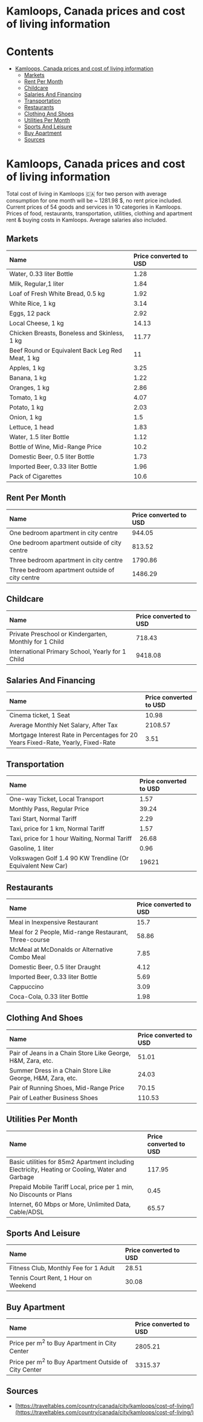
Kamloops, Canada prices and cost of living information
======================================================

Contents
========

* [Kamloops, Canada prices and cost of living information](#kamloops-canada-prices-and-cost-of-living-information)
	* [Markets](#markets)
	* [Rent Per Month](#rent-per-month)
	* [Childcare](#childcare)
	* [Salaries And Financing](#salaries-and-financing)
	* [Transportation](#transportation)
	* [Restaurants](#restaurants)
	* [Clothing And Shoes](#clothing-and-shoes)
	* [Utilities Per Month](#utilities-per-month)
	* [Sports And Leisure](#sports-and-leisure)
	* [Buy Apartment](#buy-apartment)
	* [Sources](#sources)

# Kamloops, Canada prices and cost of living information


Total cost of living in Kamloops 🇨🇦 for two person with average consumption for one month will be ~ 1281.98 $, no rent 
price included. Current prices of 54 goods and services in 10 categories  in Kamloops. Prices of food, restaurants, 
transportation, utilities, clothing and apartment rent & buying costs in Kamloops. Average salaries also included.
## Markets

|Name|Price converted to USD|
| :--- | :--- |
|Water, 0.33 liter Bottle|1.28|
|Milk, Regular,1 liter|1.84|
|Loaf of Fresh White Bread, 0.5 kg|1.92|
|White Rice, 1 kg|3.14|
|Eggs, 12 pack|2.92|
|Local Cheese, 1 kg|14.13|
|Chicken Breasts, Boneless and Skinless, 1 kg|11.77|
|Beef Round or Equivalent Back Leg Red Meat, 1 kg |11|
|Apples, 1 kg|3.25|
|Banana, 1 kg|1.22|
|Oranges, 1 kg|2.86|
|Tomato, 1 kg|4.07|
|Potato, 1 kg|2.03|
|Onion, 1 kg|1.5|
|Lettuce, 1 head|1.83|
|Water, 1.5 liter Bottle|1.12|
|Bottle of Wine, Mid-Range Price|10.2|
|Domestic Beer, 0.5 liter Bottle|1.73|
|Imported Beer, 0.33 liter Bottle|1.96|
|Pack of Cigarettes|10.6|
  

## Rent Per Month

|Name|Price converted to USD|
| :--- | :--- |
|One bedroom apartment in city centre|944.05|
|One bedroom apartment outside of city centre|813.52|
|Three bedroom apartment in city centre|1790.86|
|Three bedroom apartment outside of city centre|1486.29|
  

## Childcare

|Name|Price converted to USD|
| :--- | :--- |
|Private Preschool or Kindergarten, Monthly for 1 Child|718.43|
|International Primary School, Yearly for 1 Child|9418.08|
  

## Salaries And Financing

|Name|Price converted to USD|
| :--- | :--- |
|Cinema ticket, 1 Seat|10.98|
|Average Monthly Net Salary, After Tax|2108.57|
|Mortgage Interest Rate in Percentages for 20 Years Fixed-Rate, Yearly, Fixed-Rate|3.51|
  

## Transportation

|Name|Price converted to USD|
| :--- | :--- |
|One-way Ticket, Local Transport|1.57|
|Monthly Pass, Regular Price|39.24|
|Taxi Start, Normal Tariff|2.29|
|Taxi, price for 1 km, Normal Tariff|1.57|
|Taxi, price for 1 hour Waiting, Normal Tariff|26.68|
|Gasoline, 1 liter|0.96|
|Volkswagen Golf 1.4 90 KW Trendline (Or Equivalent New Car)|19621|
  

## Restaurants

|Name|Price converted to USD|
| :--- | :--- |
|Meal in Inexpensive Restaurant|15.7|
|Meal for 2 People, Mid-range Restaurant, Three-course|58.86|
|McMeal at McDonalds or Alternative Combo Meal|7.85|
|Domestic Beer, 0.5 liter Draught|4.12|
|Imported Beer, 0.33 liter Bottle|5.69|
|Cappuccino|3.09|
|Coca-Cola, 0.33 liter Bottle|1.98|
  

## Clothing And Shoes

|Name|Price converted to USD|
| :--- | :--- |
|Pair of Jeans in a Chain Store Like George, H&M, Zara, etc.|51.01|
|Summer Dress in a Chain Store Like George, H&M, Zara, etc.|24.03|
|Pair of Running Shoes, Mid-Range Price|70.15|
|Pair of Leather Business Shoes|110.53|
  

## Utilities Per Month

|Name|Price converted to USD|
| :--- | :--- |
|Basic utilities for 85m2 Apartment including Electricity, Heating or Cooling, Water and Garbage|117.95|
|Prepaid Mobile Tariff Local, price per 1 min, No Discounts or Plans|0.45|
|Internet, 60 Mbps or More, Unlimited Data, Cable/ADSL|65.57|
  

## Sports And Leisure

|Name|Price converted to USD|
| :--- | :--- |
|Fitness Club, Monthly Fee for 1 Adult|28.51|
|Tennis Court Rent, 1 Hour on Weekend|30.08|
  

## Buy Apartment

|Name|Price converted to USD|
| :--- | :--- |
|Price per m<sup>2</sup> to Buy Apartment in City Center|2805.21|
|Price per m<sup>2</sup> to Buy Apartment Outside of City Center|3315.37|
  

## Sources

- [https://traveltables.com/country/canada/city/kamloops/cost-of-living/](https://traveltables.com/country/canada/city/kamloops/cost-of-living/)
